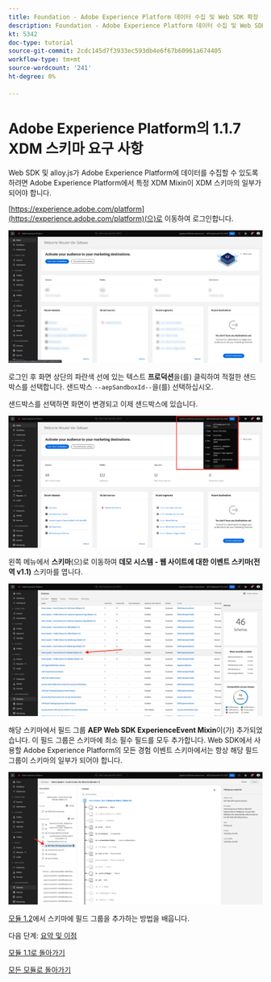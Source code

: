 ```yaml
---
title: Foundation - Adobe Experience Platform 데이터 수집 및 Web SDK 확장 설정 - Adobe Experience Platform의 XDM 스키마 요구 사항
description: Foundation - Adobe Experience Platform 데이터 수집 및 Web SDK 확장 설정 - Adobe Experience Platform의 XDM 스키마 요구 사항
kt: 5342
doc-type: tutorial
source-git-commit: 2cdc145d7f3933ec593db4e6f67b60961a674405
workflow-type: tm+mt
source-wordcount: '241'
ht-degree: 0%

---
```


# Adobe Experience Platform의 1.1.7 XDM 스키마 요구 사항

Web SDK 및 alloy.js가 Adobe Experience Platform에 데이터를 수집할 수 있도록 하려면 Adobe Experience Platform에서 특정 XDM Mixin이 XDM 스키마의 일부가 되어야 합니다.

[https://experience.adobe.com/platform](https://experience.adobe.com/platform)(으)로 이동하여 로그인합니다.

![AEP 디버거](./images/exp1.png)

로그인 후 화면 상단의 파란색 선에 있는 텍스트 **프로덕션**&#x200B;을(를) 클릭하여 적절한 샌드박스를 선택합니다. 샌드박스 `--aepSandboxId--`을(를) 선택하십시오.

샌드박스를 선택하면 화면이 변경되고 이제 샌드박스에 있습니다.

![AEP 디버거](./images/exp2.png)

왼쪽 메뉴에서 **스키마**(으)로 이동하여 **데모 시스템 - 웹 사이트에 대한 이벤트 스키마(전역 v1.1)** 스키마를 엽니다.

![AEP 디버거](./images/exp3.png)

해당 스키마에서 필드 그룹 **AEP Web SDK ExperienceEvent Mixin**&#x200B;이(가) 추가되었습니다. 이 필드 그룹은 스키마에 최소 필수 필드를 모두 추가합니다. Web SDK에서 사용할 Adobe Experience Platform의 모든 경험 이벤트 스키마에서는 항상 해당 필드 그룹이 스키마의 일부가 되어야 합니다.

![AEP 디버거](./images/exp4.png)

[모듈 1.2](./../module1.2/data-ingestion.md)에서 스키마에 필드 그룹을 추가하는 방법을 배웁니다.

다음 단계: [요약 및 이점](./summary.md)

[모듈 1.1로 돌아가기](./data-ingestion-launch-web-sdk.md)

[모든 모듈로 돌아가기](./../../../overview.md)
